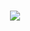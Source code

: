<h1 align="center"> <a href="https://sunguoqi.com/"> <img src="https://readme-typing-svg.herokuapp.com/?lines=本人云编译小白，不确保脚本可用性，自行辨别修改！网关默认：192.168.100.1！&center=true&size=27"> </a> </h1>
